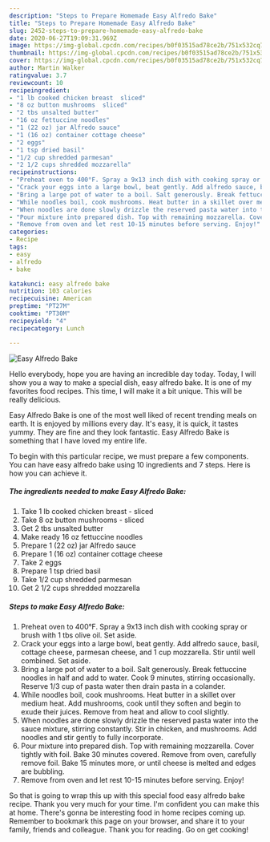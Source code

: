 ```yaml
---
description: "Steps to Prepare Homemade Easy Alfredo Bake"
title: "Steps to Prepare Homemade Easy Alfredo Bake"
slug: 2452-steps-to-prepare-homemade-easy-alfredo-bake
date: 2020-06-27T19:09:31.969Z
image: https://img-global.cpcdn.com/recipes/b0f03515ad78ce2b/751x532cq70/easy-alfredo-bake-recipe-main-photo.jpg
thumbnail: https://img-global.cpcdn.com/recipes/b0f03515ad78ce2b/751x532cq70/easy-alfredo-bake-recipe-main-photo.jpg
cover: https://img-global.cpcdn.com/recipes/b0f03515ad78ce2b/751x532cq70/easy-alfredo-bake-recipe-main-photo.jpg
author: Martin Walker
ratingvalue: 3.7
reviewcount: 10
recipeingredient:
- "1 lb cooked chicken breast  sliced"
- "8 oz button mushrooms  sliced"
- "2 tbs unsalted butter"
- "16 oz fettuccine noodles"
- "1 (22 oz) jar Alfredo sauce"
- "1 (16 oz) container cottage cheese"
- "2 eggs"
- "1 tsp dried basil"
- "1/2 cup shredded parmesan"
- "2 1/2 cups shredded mozzarella"
recipeinstructions:
- "Preheat oven to 400°F. Spray a 9x13 inch dish with cooking spray or brush with 1 tbs olive oil. Set aside."
- "Crack your eggs into a large bowl, beat gently. Add alfredo sauce, basil, cottage cheese, parmesan cheese, and 1 cup mozzarella. Stir until well combined. Set aside."
- "Bring a large pot of water to a boil. Salt generously. Break fettuccine noodles in half and add to water. Cook 9 minutes, stirring occasionally. Reserve 1/3 cup of pasta water then drain pasta in a colander."
- "While noodles boil, cook mushrooms. Heat butter in a skillet over medium heat. Add mushrooms, cook until they soften and begin to exude their juices. Remove from heat and allow to cool slightly."
- "When noodles are done slowly drizzle the reserved pasta water into the sauce mixture, stirring constantly. Stir in chicken, and mushrooms. Add noodles and stir gently to fully incorporate."
- "Pour mixture into prepared dish. Top with remaining mozzarella. Cover tightly with foil. Bake 30 minutes covered. Remove from oven, carefully remove foil. Bake 15 minutes more, or until cheese is melted and edges are bubbling."
- "Remove from oven and let rest 10-15 minutes before serving. Enjoy!"
categories:
- Recipe
tags:
- easy
- alfredo
- bake

katakunci: easy alfredo bake 
nutrition: 103 calories
recipecuisine: American
preptime: "PT27M"
cooktime: "PT30M"
recipeyield: "4"
recipecategory: Lunch

---
```



![Easy Alfredo Bake](https://img-global.cpcdn.com/recipes/b0f03515ad78ce2b/751x532cq70/easy-alfredo-bake-recipe-main-photo.jpg)

Hello everybody, hope you are having an incredible day today. Today, I will show you a way to make a special dish, easy alfredo bake. It is one of my favorites food recipes. This time, I will make it a bit unique. This will be really delicious.



Easy Alfredo Bake is one of the most well liked of recent trending meals on earth. It is enjoyed by millions every day. It's easy, it is quick, it tastes yummy. They are fine and they look fantastic. Easy Alfredo Bake is something that I have loved my entire life.


To begin with this particular recipe, we must prepare a few components. You can have easy alfredo bake using 10 ingredients and 7 steps. Here is how you can achieve it.

<!--inarticleads1-->

##### The ingredients needed to make Easy Alfredo Bake:

1. Take 1 lb cooked chicken breast - sliced
1. Take 8 oz button mushrooms - sliced
1. Get 2 tbs unsalted butter
1. Make ready 16 oz fettuccine noodles
1. Prepare 1 (22 oz) jar Alfredo sauce
1. Prepare 1 (16 oz) container cottage cheese
1. Take 2 eggs
1. Prepare 1 tsp dried basil
1. Take 1/2 cup shredded parmesan
1. Get 2 1/2 cups shredded mozzarella




<!--inarticleads2-->

##### Steps to make Easy Alfredo Bake:

1. Preheat oven to 400°F. Spray a 9x13 inch dish with cooking spray or brush with 1 tbs olive oil. Set aside.
1. Crack your eggs into a large bowl, beat gently. Add alfredo sauce, basil, cottage cheese, parmesan cheese, and 1 cup mozzarella. Stir until well combined. Set aside.
1. Bring a large pot of water to a boil. Salt generously. Break fettuccine noodles in half and add to water. Cook 9 minutes, stirring occasionally. Reserve 1/3 cup of pasta water then drain pasta in a colander.
1. While noodles boil, cook mushrooms. Heat butter in a skillet over medium heat. Add mushrooms, cook until they soften and begin to exude their juices. Remove from heat and allow to cool slightly.
1. When noodles are done slowly drizzle the reserved pasta water into the sauce mixture, stirring constantly. Stir in chicken, and mushrooms. Add noodles and stir gently to fully incorporate.
1. Pour mixture into prepared dish. Top with remaining mozzarella. Cover tightly with foil. Bake 30 minutes covered. Remove from oven, carefully remove foil. Bake 15 minutes more, or until cheese is melted and edges are bubbling.
1. Remove from oven and let rest 10-15 minutes before serving. Enjoy!




So that is going to wrap this up with this special food easy alfredo bake recipe. Thank you very much for your time. I'm confident you can make this at home. There's gonna be interesting food in home recipes coming up. Remember to bookmark this page on your browser, and share it to your family, friends and colleague. Thank you for reading. Go on get cooking!
